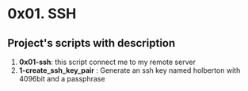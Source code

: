 # 0x01. SSH

## Project's scripts with description 
1. **0x01-ssh**: this script connect me to my remote server 
2. **1-create_ssh_key_pair** : Generate an ssh key named holberton with 4096bit and a passphrase 

